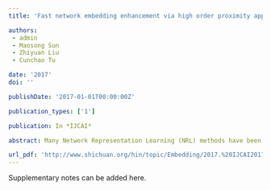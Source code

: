 ```yaml
---
title: 'Fast network embedding enhancement via high order proximity approximation.'

authors:
 - admin
 - Maosong Sun
 - Zhiyuan Liu
 - Cunchao Tu

date: '2017'
doi: ''

publishDate: '2017-01-01T00:00:00Z'

publication_types: ['1']

publication: In *IJCAI*

abstract: Many Network Representation Learning (NRL) methods have been proposed to learn vector representations for vertices in a network recently. In this paper, we summarize most existing NRL methods into a unified two-step framework, including proximity matrix construction and dimension reduction. We focus on the analysis of proximity matrix construction step and conclude that an NRL method can be improved by exploring higher order proximities when building the proximity matrix. We propose Network Embedding Update (NEU) algorithm which implicitly approximates higher order proximities with theoretical approximation bound and can be applied on any NRL methods to enhance their performances. We conduct experiments on multi-label classification and link prediction tasks. Experimental results show that NEU can make a consistent and significant improvement over a number of NRL methods with almost negligible running time on all three publicly available datasets. The source code of this paper can be obtained from https://github. com/thunlp/NEU.

url_pdf: 'http://www.shichuan.org/hin/topic/Embedding/2017.%20IJCAI2017%20Fast%20Network%20Embedding%20Enhancement%20via%20High%20Order%20Proximity%20Approximation.pdf'
---
```


Supplementary notes can be added here.
